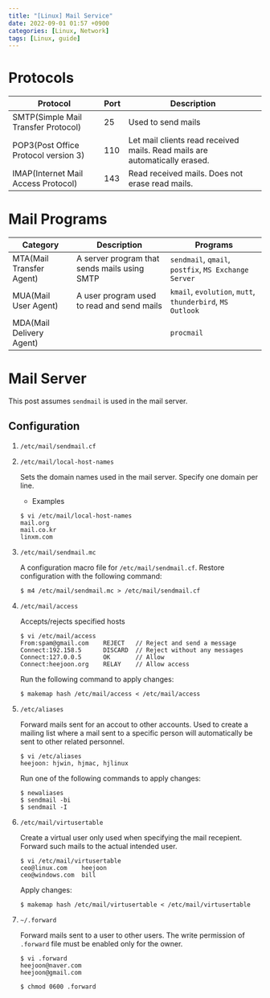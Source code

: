 ```yaml
---
title: "[Linux] Mail Service"
date: 2022-09-01 01:57 +0900
categories: [Linux, Network]
tags: [Linux, guide]
---
```


# Protocols

Protocol | Port | Description
---- | ---- | ----
SMTP(Simple Mail Transfer Protocol) | 25 | Used to send mails
POP3(Post Office Protocol version 3) | 110 | Let mail clients read received mails. Read mails are automatically erased.
IMAP(Internet Mail Access Protocol) | 143 | Read received mails. Does not erase read mails.

# Mail Programs

Category | Description | Programs
--- | --- | ---
MTA(Mail Transfer Agent) | A server program that sends mails using SMTP | `sendmail`, `qmail`, `postfix`, `MS Exchange Server`
MUA(Mail User Agent) | A user program used to read and send mails | `kmail`, `evolution`, `mutt`, `thunderbird`, `MS Outlook`
MDA(Mail Delivery Agent) |  | `procmail`

# Mail Server

This post assumes `sendmail` is used in the mail server.

## Configuration

1. `/etc/mail/sendmail.cf`

2. `/etc/mail/local-host-names`

    Sets the domain names used in the mail server. Specify one domain per line.

    * Examples
    ```
    $ vi /etc/mail/local-host-names
    mail.org
    mail.co.kr
    linxm.com
    ```

3. `/etc/mail/sendmail.mc`

    A configuration macro file for `/etc/mail/sendmail.cf`. Restore configuration with the following command:

    ```
    $ m4 /etc/mail/sendmail.mc > /etc/mail/sendmail.cf
    ```

4. `/etc/mail/access`

    Accepts/rejects specified hosts

    ```
    $ vi /etc/mail/access
    From:spam@gmail.com    REJECT   // Reject and send a message
    Connect:192.158.5      DISCARD  // Reject without any messages
    Connect:127.0.0.5      OK       // Allow
    Connect:heejoon.org    RELAY    // Allow access
    ```

    Run the following command to apply changes:
    ```
    $ makemap hash /etc/mail/access < /etc/mail/access
    ```

5. `/etc/aliases`

    Forward mails sent for an accout to other accounts. Used to create a mailing list where a mail sent to a specific person will automatically be sent to other related personnel.

    ```
    $ vi /etc/aliases
    heejoon: hjwin, hjmac, hjlinux
    ```

    Run one of the following commands to apply changes:
    ```
    $ newaliases
    $ sendmail -bi
    $ sendmail -I
    ```

6. `/etc/mail/virtusertable`

    Create a virtual user only used when specifying the mail recepient. Forward such mails to the actual intended user.

    ```
    $ vi /etc/mail/virtusertable
    ceo@linux.com    heejoon
    ceo@windows.com  bill
    ```

    Apply changes:
    ```
    $ makemap hash /etc/mail/virtusertable < /etc/mail/virtusertable
    ```

7. `~/.forward`

    Forward mails sent to a user to other users. The write permission of `.forward` file must be enabled only for the owner.

    ```
    $ vi .forward
    heejoon@naver.com
    heejoon@gmail.com

    $ chmod 0600 .forward
    ``` 


    